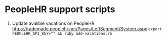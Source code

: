 # PeopleHR support scripts

1. Update avalible vacations on PeopleHR
https://rademade.peoplehr.net/Pages/LeftSegment/System.aspx
`export PEOPLEHR_API_KEY="" && ruby add-vacations.rb`
